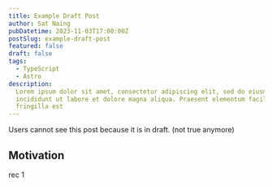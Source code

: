```yaml
---
title: Example Draft Post
author: Sat Naing
pubDatetime: 2023-11-03T17:00:00Z
postSlug: example-draft-post
featured: false
draft: false
tags:
  - TypeScript
  - Astro
description:
  Lorem ipsum dolor sit amet, consectetur adipiscing elit, sed do eiusmod tempor
  incididunt ut labore et dolore magna aliqua. Praesent elementum facilisis leo vel
  fringilla est
---
```


Users cannot see this post because it is in draft. (not true anymore)

## Motivation

rec 1
